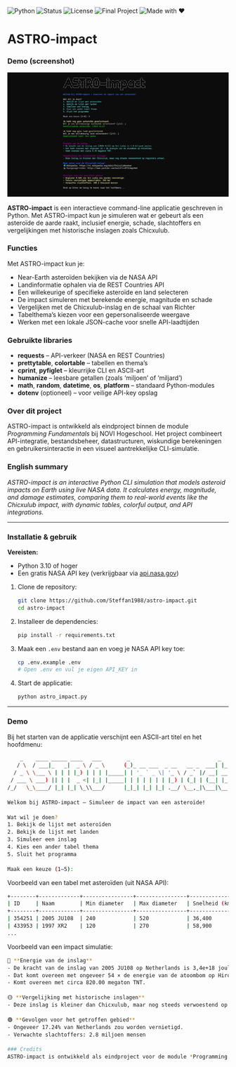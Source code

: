 ![Python](https://img.shields.io/badge/python-3.10%2B-blue)
![Status](https://img.shields.io/badge/status-active-success)
![License](https://img.shields.io/badge/license-MIT-green)
![Final Project](https://img.shields.io/badge/NOVI-Final%20Project-orange)
![Made with ❤️](https://img.shields.io/badge/Made%20with-❤️-red)


# ASTRO-impact
### Demo (screenshot)

![ASTRO-impact demo](images/demo-impact.png)

**ASTRO-impact** is een interactieve command-line applicatie geschreven in Python.
Met ASTRO-impact kun je simuleren wat er gebeurt als een asteroïde de aarde raakt, inclusief energie, schade, slachtoffers en vergelijkingen met historische inslagen zoals Chicxulub.

### Functies

Met ASTRO-impact kun je:

* Near-Earth asteroïden bekijken via de NASA API
* Landinformatie ophalen via de REST Countries API
* Een willekeurige of specifieke asteroïde en land selecteren
* De impact simuleren met berekende energie, magnitude en schade
* Vergelijken met de Chicxulub-inslag en de schaal van Richter
* Tabelthema’s kiezen voor een gepersonaliseerde weergave
* Werken met een lokale JSON-cache voor snelle API-laadtijden

### Gebruikte libraries

* **requests** – API-verkeer (NASA en REST Countries)
* **prettytable**, **colortable** – tabellen en thema’s
* **cprint**, **pyfiglet** – kleurrijke CLI en ASCII-art
* **humanize** – leesbare getallen (zoals ‘miljoen’ of ‘miljard’)
* **math**, **random**, **datetime**, **os**, **platform** – standaard Python-modules
* **dotenv** (optioneel) – voor veilige API-key opslag

### Over dit project

ASTRO-impact is ontwikkeld als eindproject binnen de module *Programming Fundamentals* bij NOVI Hogeschool.
Het project combineert API-integratie, bestandsbeheer, datastructuren, wiskundige berekeningen en gebruikersinteractie in een visueel aantrekkelijke CLI-simulatie.

### English summary

*ASTRO-impact is an interactive Python CLI simulation that models asteroid impacts on Earth using live NASA data. It calculates energy, magnitude, and damage estimates, comparing them to real-world events like the Chicxulub impact, with dynamic tables, colorful output, and API integrations.*

---

### Installatie & gebruik

**Vereisten:**

* Python 3.10 of hoger
* Een gratis NASA API key (verkrijgbaar via [api.nasa.gov](https://api.nasa.gov))

1. Clone de repository:

   ```bash
   git clone https://github.com/Steffan1988/astro-impact.git
   cd astro-impact
   ```

2. Installeer de dependencies:

   ```bash
   pip install -r requirements.txt
   ```

3. Maak een `.env` bestand aan en voeg je NASA API key toe:

   ```bash
   cp .env.example .env
   # Open .env en vul je eigen API_KEY in
   ```

4. Start de applicatie:

   ```bash
   python astro_impact.py
   ```

---

### Demo

Bij het starten van de applicatie verschijnt een ASCII-art titel en het hoofdmenu:

```bash
    _    ____ _____ ____   ___        _                            _   
   / \  / ___|_   _|  _ \ / _ \      (_)_ __ ___  _ __   __ _  ___| |_ 
  / _ \ \___ \ | | | |_) | | | |_____| | '_ ` _ \| '_ \ / _` |/ __| __|
 / ___ \ ___) || | |  _ <| |_| |_____| | | | | | | |_) | (_| | (__| |_ 
/_/   \_\____/ |_| |_| \_\\___/      |_|_| |_| |_| .__/ \__,_|\___|\__|

Welkom bij ASTRO-impact — Simuleer de impact van een asteroïde!

Wat wil je doen?
1. Bekijk de lijst met asteroïden
2. Bekijk de lijst met landen
3. Simuleer een inslag
4. Kies een ander tabel thema
5. Sluit het programma

Maak een keuze (1–5): 
````

Voorbeeld van een tabel met asteroïden (uit NASA API):

```bash
+--------+-------------+----------------+----------------+----------------+----------------+------------+
| ID     | Naam        | Min diameter   | Max diameter   | Snelheid (km/u)| Afstand (km)   | Gevaarlijk?|
+--------+-------------+----------------+----------------+----------------+----------------+------------+
| 354251 | 2005 JU108  | 240            | 520            | 36,400         | 5,320,000      | Nee        |
| 433953 | 1997 XR2    | 120            | 270            | 58,900         | 9,840,000      | Ja         |
...
```

Voorbeeld van een impact simulatie:

```bash
🔴 **Energie van de inslag**  
- De kracht van de inslag van 2005 JU108 op Netherlands is 3,4e+18 joules.  
- Dat komt overeen met ongeveer 54 × de energie van de atoombom op Hiroshima.  
- Komt overeen met circa 820.00 megaton TNT.  

🟡 **Vergelijking met historische inslagen**  
- Deze inslag is kleiner dan Chicxulub, maar nog steeds verwoestend op regionale schaal.  

🟢 **Gevolgen voor het getroffen gebied**  
- Ongeveer 17.24% van Netherlands zou worden vernietigd.  
- Verwachte slachtoffers: 2.8 miljoen mensen

### Credits
ASTRO-impact is ontwikkeld als eindproject voor de module *Programming Fundamentals* bij NOVI Hogeschool.
